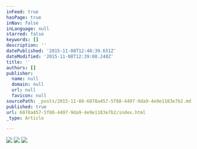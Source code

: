 ```yaml
---
inFeed: true
hasPage: true
inNav: false
inLanguage: null
starred: false
keywords: []
description: ''
datePublished: '2015-11-08T12:40:39.651Z'
dateModified: '2015-11-08T12:39:08.248Z'
title: ''
authors: []
publisher:
  name: null
  domain: null
  url: null
  favicon: null
sourcePath: _posts/2015-11-08-6078a457-5f88-4497-9da9-4e9e1183e7b2.md
published: true
url: 6078a457-5f88-4497-9da9-4e9e1183e7b2/index.html
_type: Article

---
```

![](https://the-grid-user-content.s3-us-west-2.amazonaws.com/d639ccc1-945e-4e9b-aaae-d6bbf22058b9.jpg)
![](https://the-grid-user-content.s3-us-west-2.amazonaws.com/6337ee12-c3f2-4cba-a230-9fc3d822d951.jpg)
![](https://the-grid-user-content.s3-us-west-2.amazonaws.com/c69731dc-351e-4c7b-aa5b-21c1e4cb6699.jpg)